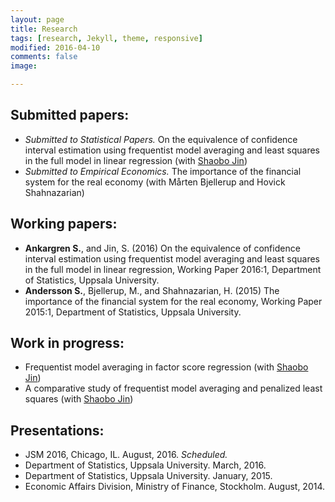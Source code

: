 ```yaml
---
layout: page
title: Research
tags: [research, Jekyll, theme, responsive]
modified: 2016-04-10
comments: false
image:

---
```


## Submitted papers:

* *Submitted to Statistical Papers.* On the equivalence of confidence interval estimation using frequentist model averaging and least squares in the full model in linear regression (with [Shaobo Jin](http://katalog.uu.se/profile/?id=N11-1506))
* *Submitted to Empirical Economics.* The importance of the financial system for the real economy (with Mårten Bjellerup and Hovick Shahnazarian)

## Working papers:

* **Ankargren S.**, and Jin, S. (2016) On the equivalence of confidence interval estimation using frequentist model averaging and least squares in the full model in linear regression, Working Paper 2016:1, Department of Statistics, Uppsala University.
* **Andersson S.**, Bjellerup, M., and Shahnazarian, H. (2015) The importance of the financial system for the real economy, Working Paper 2015:1, Department of Statistics, Uppsala University.

## Work in progress:

* Frequentist model averaging in factor score regression (with [Shaobo Jin](http://katalog.uu.se/profile/?id=N11-1506))
* A comparative study of frequentist model averaging and penalized least squares (with [Shaobo Jin](http://katalog.uu.se/profile/?id=N11-1506))

## Presentations:

* JSM 2016, Chicago, IL. August, 2016. *Scheduled.*
* Department of Statistics, Uppsala University. March, 2016.
* Department of Statistics, Uppsala University. January, 2015.
* Economic Affairs Division, Ministry of Finance, Stockholm. August, 2014.